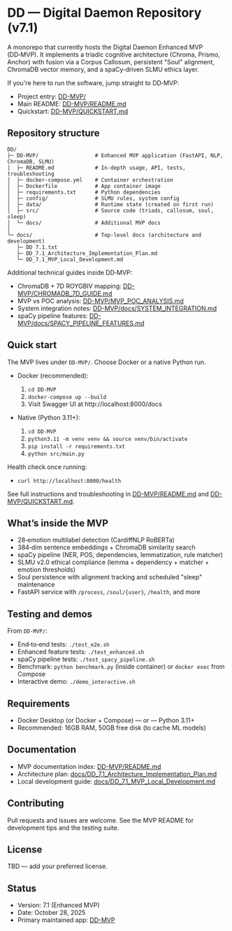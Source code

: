 # DD — Digital Daemon Repository (v7.1)

A monorepo that currently hosts the Digital Daemon Enhanced MVP (DD‑MVP). It implements a triadic cognitive architecture (Chroma, Prismo, Anchor) with fusion via a Corpus Callosum, persistent "Soul" alignment, ChromaDB vector memory, and a spaCy‑driven SLMU ethics layer.

If you're here to run the software, jump straight to DD‑MVP:

- Project entry: [DD-MVP/](DD-MVP/)
- Main README: [DD-MVP/README.md](DD-MVP/README.md)
- Quickstart: [DD-MVP/QUICKSTART.md](DD-MVP/QUICKSTART.md)

## Repository structure

```
DD/
├─ DD-MVP/                  # Enhanced MVP application (FastAPI, NLP, ChromaDB, SLMU)
│  ├─ README.md             # In-depth usage, API, tests, troubleshooting
│  ├─ docker-compose.yml    # Container orchestration
│  ├─ Dockerfile            # App container image
│  ├─ requirements.txt      # Python dependencies
│  ├─ config/               # SLMU rules, system config
│  ├─ data/                 # Runtime state (created on first run)
│  ├─ src/                  # Source code (triads, callosum, soul, sleep)
│  └─ docs/                 # Additional MVP docs
│
└─ docs/                    # Top-level docs (architecture and development)
   ├─ DD 7.1.txt
   ├─ DD_7.1_Architecture_Implementation_Plan.md
   └─ DD_7.1_MVP_Local_Development.md
```

Additional technical guides inside DD‑MVP:
- ChromaDB + 7D ROYGBIV mapping: [DD-MVP/CHROMADB_7D_GUIDE.md](DD-MVP/CHROMADB_7D_GUIDE.md)
- MVP vs POC analysis: [DD-MVP/MVP_POC_ANALYSIS.md](DD-MVP/MVP_POC_ANALYSIS.md)
- System integration notes: [DD-MVP/docs/SYSTEM_INTEGRATION.md](DD-MVP/docs/SYSTEM_INTEGRATION.md)
- spaCy pipeline features: [DD-MVP/docs/SPACY_PIPELINE_FEATURES.md](DD-MVP/docs/SPACY_PIPELINE_FEATURES.md)

## Quick start

The MVP lives under `DD-MVP/`. Choose Docker or a native Python run.

- Docker (recommended):
  1) `cd DD-MVP`
  2) `docker-compose up --build`
  3) Visit Swagger UI at http://localhost:8000/docs

- Native (Python 3.11+):
  1) `cd DD-MVP`
  2) `python3.11 -m venv venv && source venv/bin/activate`
  3) `pip install -r requirements.txt`
  4) `python src/main.py`

Health check once running:
- `curl http://localhost:8000/health`

See full instructions and troubleshooting in [DD-MVP/README.md](DD-MVP/README.md) and [DD-MVP/QUICKSTART.md](DD-MVP/QUICKSTART.md).

## What’s inside the MVP

- 28‑emotion multilabel detection (CardiffNLP RoBERTa)
- 384‑dim sentence embeddings + ChromaDB similarity search
- spaCy pipeline (NER, POS, dependencies, lemmatization, rule matcher)
- SLMU v2.0 ethical compliance (lemma + dependency + matcher + emotion thresholds)
- Soul persistence with alignment tracking and scheduled "sleep" maintenance
- FastAPI service with `/process`, `/soul/{user}`, `/health`, and more

## Testing and demos

From `DD-MVP/`:
- End‑to‑end tests: `./test_e2e.sh`
- Enhanced feature tests: `./test_enhanced.sh`
- spaCy pipeline tests: `./test_spacy_pipeline.sh`
- Benchmark: `python benchmark.py` (inside container) or `docker exec` from Compose
- Interactive demo: `./demo_interactive.sh`

## Requirements

- Docker Desktop (or Docker + Compose) — or — Python 3.11+
- Recommended: 16GB RAM, 50GB free disk (to cache ML models)

## Documentation

- MVP documentation index: [DD-MVP/README.md](DD-MVP/README.md)
- Architecture plan: [docs/DD_7.1_Architecture_Implementation_Plan.md](docs/DD_7.1_Architecture_Implementation_Plan.md)
- Local development guide: [docs/DD_7.1_MVP_Local_Development.md](docs/DD_7.1_MVP_Local_Development.md)

## Contributing

Pull requests and issues are welcome. See the MVP README for development tips and the testing suite.

## License

TBD — add your preferred license.

## Status

- Version: 7.1 (Enhanced MVP)
- Date: October 28, 2025
- Primary maintained app: [DD-MVP](DD-MVP/)
